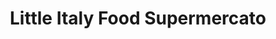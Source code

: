 ---
title: "Little Italy Food Supermercato"
url: /bad-saeckingen/little-italy-food-supermercato/
shop: Supermarkt
---